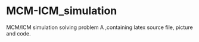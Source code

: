 # MCM-ICM_simulation
MCM/ICM simulation solving problem A ,containing latex source file, picture and code.
